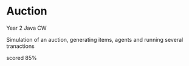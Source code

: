# Auction
Year 2 Java CW

Simulation of an auction, generating items, agents and running several tranactions

scored 85%
